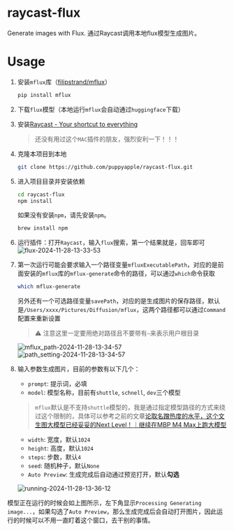 # raycast-flux

Generate images with Flux.
通过Raycast调用本地flux模型生成图片。

# Usage

1. 安装`mflux`库（[filipstrand/mflux](https://github.com/filipstrand/mflux)）
   ```bash
   pip install mflux
   ```
2. 下载`flux`模型（本地运行`mflux`会自动通过`huggingface`下载）


3. 安装[Raycast - Your shortcut to everything](https://www.raycast.com/)

   > 还没有用过这个`MAC`插件的朋友，强烈安利一下！！！

4. 克隆本项目到本地
   ```bash
   git clone https://github.com/puppyapple/raycast-flux.git
   ```
5. 进入项目目录并安装依赖
   ```bash
   cd raycast-flux
   npm install
   ```
   如果没有安装`npm`，请先安装`npm`。
   ```bash
   brew install npm
   ```
6. 运行插件：打开`Raycast`，输入`flux`搜索，第一个结果就是，回车即可
   ![flux-2024-11-28-13-33-53](https://erxuanyi-1257355350.cos.ap-beijing.myqcloud.com/flux-2024-11-28-13-33-53.png)


7. 第一次运行可能会要求输入一个路径变量`mfluxExecutablePath`，对应的是前面安装的`mflux`库的`mflux-generate`命令的路径，可以通过`which`命令获取
   ```bash
   which mflux-generate
   ```
   另外还有一个可选路径变量`savePath`，对应的是生成图片的保存路径，默认是`/Users/xxxx/Pictures/Diffusion/mflux`，这两个路径都可以通过`Command`配置来重新设置
   > ⚠️ 注意这里一定要用绝对路径且不要带有`~`来表示用户根目录

   ![mflux_path-2024-11-28-13-34-57](https://erxuanyi-1257355350.cos.ap-beijing.myqcloud.com/mflux_path-2024-11-28-13-34-57.png)
   ![path_setting-2024-11-28-13-34-57](https://erxuanyi-1257355350.cos.ap-beijing.myqcloud.com/path_setting-2024-11-28-13-34-57.png)

8. 输入参数生成图片，目前的参数有以下几个：
   - `prompt`: 提示词，必填
   - `model`: 模型名称，目前有`shuttle`, `schnell`, `dev`三个模型
   > `mflux`默认是不支持`shuttle`模型的，我是通过指定模型路径的方式来绕过这个限制的，具体可以参考之前的文章[论取名蹭热度的水平，这个文生图大模型已经妥妥的Next Level！｜继续在MBP M4 Max上跑大模型](https://mp.weixin.qq.com/s/OTC0chM-URmW_qV22ZXOuQ)
   - `width`: 宽度，默认`1024`
   - `height`: 高度，默认`1024`
   - `steps`: 步数，默认`4`
   - `seed`: 随机种子，默认`None`
   - `Auto Preview`: 生成完成后自动通过预览打开，默认**勾选**

   ![running-2024-11-28-13-36-12](https://erxuanyi-1257355350.cos.ap-beijing.myqcloud.com/running-2024-11-28-13-36-12.png)

模型正在运行的时候会如上图所示，左下角显示`Processing Generating image...`，如果勾选了`Auto Preview`，那么生成完成后会自动打开图片，因此运行的时候可以不用一直盯着这个窗口，去干别的事情。